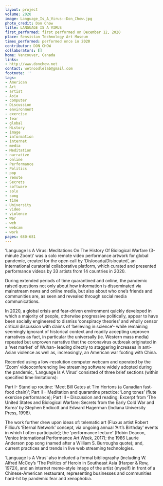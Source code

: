 ```yaml
---
layout: project
volume: 2020
image: Language_Is_A_Virus--Don_Chow.jpg
photo_credit: Don Chow
title: LANGUAGE IS A VIRUS
first_performed: first performed on December 12, 2020
place: Sensistan Technology Art Museum
times_performed: performed once in 2020
contributor: DON CHOW
collaborators: []
home: Vancouver, Canada
links:
- http://www.donchow.net
contact: wetnoodlelab@gmail.com
footnote: ''
tags:
- American
- Art
- artist
- Asia
- computer
- Discussion
- environment
- exercise
- fear
- global
- History
- image
- information
- internet
- media
- Meditation
- narrative
- online
- Performance
- Politics
- pop
- remote
- Secrets
- software
- solo
- song
- time
- University
- video
- violence
- War
- web
- webcam
- work
pages: 680-681
---
```



‘Language Is A Virus: Meditations On The History Of Biological Warfare (3-minute Zoom)’ was a solo remote video performance artwork for global pandemic, created for the open call by ‘Dislocada/Dislocated’, an international curatorial collaborative platform, which curated and presented performance videos by 33 artists from 14 countries in 2020. 

During extended periods of time quarantined and online, the pandemic raised questions not only about how information is disseminated via mainstream news and online media, but also about who one’s friends and communities are, as seen and revealed through social media communications. 

In 2020, a global crisis and fear-driven environment quickly developed in which a majority of people, otherwise progressive politically, appear to have been socially engineered to dismiss ‘conspiracy theories’ and wholly censor critical discussion with claims of ‘believing in science’- while remaining seemingly ignorant of historical context and readily accepting unproven narratives as fact, in particular the universally (ie. Western mass media) repeated but unproven narrative that the coronavirus outbreak originated in a ‘wet market’ of Wuhan- leading directly to staggering increases in anti-Asian violence as well as, increasingly, an American war footing with China. 

Recorded using a low-resolution computer webcam and operated by the ‘Zoom’ videoconferencing live streaming software widely adopted during the pandemic, ‘Language Is A Virus’ consisted of three brief sections (within specified time limitations): 

Part I- Stand up routine: ‘Meet Bill Gates at Tim Hortons (a Canadian fast-food chain)’;
Part II – Meditation and quarantine practice: ‘Long tones’ (flute exercise performance);
Part III – Discussion and reading: Excerpt from ‘The United States and Biological Warfare: Secrets from the Early Cold War and Korea’ by Stephen Endicott and Edward Hagerman (Indiana University Press, 1998). 

The work further drew upon ideas of: telematic art (Fluxus artist Robert Filliou’s ‘Eternal Network’ concept, via ongoing annual ‘Art’s Birthday’ events in which I often participate); the 'performance lecture' (Robin Deacon, Venice International Performance Art Week, 2017); the 1986 Laurie Anderson pop song (named after a William S. Burroughs quote); and, current practices and trends in live web streaming technologies. 

‘Language Is A Virus’ also included a formal bibliography (including W. Alfred McCoy’s ‘The Politics of Heroin in Southeast Asia (Harper & Row, 1972)), and an internet meme-style image of the artist (myself) in front of a Chinese-American restaurant, representing businesses and communities hard-hit by pandemic fear and xenophobia.
